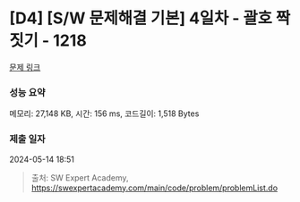 # [D4] [S/W 문제해결 기본] 4일차 - 괄호 짝짓기 - 1218 

[문제 링크](https://swexpertacademy.com/main/code/problem/problemDetail.do?contestProbId=AV14eWb6AAkCFAYD) 

### 성능 요약

메모리: 27,148 KB, 시간: 156 ms, 코드길이: 1,518 Bytes

### 제출 일자

2024-05-14 18:51



> 출처: SW Expert Academy, https://swexpertacademy.com/main/code/problem/problemList.do